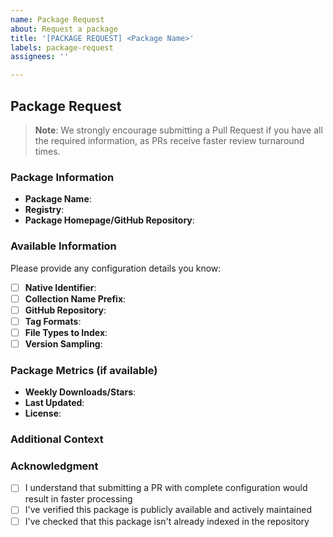 ```yaml
---
name: Package Request
about: Request a package
title: '[PACKAGE REQUEST] <Package Name>'
labels: package-request
assignees: ''

---
```


## Package Request

> **Note**: We strongly encourage submitting a Pull Request if you have all the required information, as PRs receive faster review turnaround times.

### Package Information
- **Package Name**: 
- **Registry**: <!-- npm / py_pi / crates_io / golang_proxy / github_releases -->
- **Package Homepage/GitHub Repository**: <!-- Provide link to homepage or GitHub repo -->

### Available Information
Please provide any configuration details you know:

- [ ] **Native Identifier**: <!-- If different from package name -->
- [ ] **Collection Name Prefix**: <!-- If you have a preference -->
- [ ] **GitHub Repository**: <!-- Format: owner/repo -->
- [ ] **Tag Formats**: <!-- e.g., v{major}.{minor}.{patch} -->
- [ ] **File Types to Index**: <!-- e.g., .md, .py, .ts files -->
- [ ] **Version Sampling**: <!-- Any specific version range or sampling preferences -->

### Package Metrics (if available)
- **Weekly Downloads/Stars**: 
- **Last Updated**: 
- **License**: 

### Additional Context
<!-- Any other relevant information that might help the Chroma team configure this package for indexing -->

### Acknowledgment
- [ ] I understand that submitting a PR with complete configuration would result in faster processing
- [ ] I've verified this package is publicly available and actively maintained
- [ ] I've checked that this package isn't already indexed in the repository
